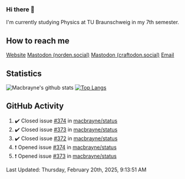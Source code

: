 ### Hi there 👋
I'm currently studying Physics at TU Braunschweig in my 7th semester.

## How to reach me
[Website](https://florentin-schleuss.de)
<a rel="me" href="https://norden.social/@florentin">Mastodon (norden.social)</a>
<a rel="me" href="https://craftodon.social/@frodolon">Mastodon (craftodon.social)</a>
[Email](mailto:hello@macbrayne.de)

## Statistics
![Macbrayne's github stats](https://github-readme-stats.vercel.app/api?username=macbrayne&count_private=true&show_icons=true&hide_rank=true&custom_title=macbrayne's%20GitHub%20Stats)
[![Top Langs](https://github-readme-stats.vercel.app/api/top-langs/?username=macbrayne&exclude_repo=liftron&layout=compact)](https://github.com/anuraghazra/github-readme-stats)
## GitHub Activity

<!--RECENT_ACTIVITY:start-->
1. ✔️ Closed issue [#374](https://github.com/macbrayne/status/issues/374) in [macbrayne/status](https://github.com/macbrayne/status)
2. ✔️ Closed issue [#373](https://github.com/macbrayne/status/issues/373) in [macbrayne/status](https://github.com/macbrayne/status)
3. ✔️ Closed issue [#372](https://github.com/macbrayne/status/issues/372) in [macbrayne/status](https://github.com/macbrayne/status)
4. ❗️ Opened issue [#374](https://github.com/macbrayne/status/issues/374) in [macbrayne/status](https://github.com/macbrayne/status)
5. ❗️ Opened issue [#373](https://github.com/macbrayne/status/issues/373) in [macbrayne/status](https://github.com/macbrayne/status)
<!--RECENT_ACTIVITY:end-->

<!--RECENT_ACTIVITY:last_update-->
Last Updated: Thursday, February 20th, 2025, 9:13:51 AM
<!--RECENT_ACTIVITY:last_update_end-->


<!--
**macbrayne/macbrayne** is a ✨ _special_ ✨ repository because its `README.md` (this file) appears on your GitHub profile.

Here are some ideas to get you started:

- 🔭 I’m currently working on ...
- 🌱 I’m currently learning ...
- 👯 I’m looking to collaborate on ...
- 🤔 I’m looking for help with ...
- 💬 Ask me about ...
- 📫 How to reach me: ...
- 😄 Pronouns: ...
- ⚡ Fun fact: ...
-->
